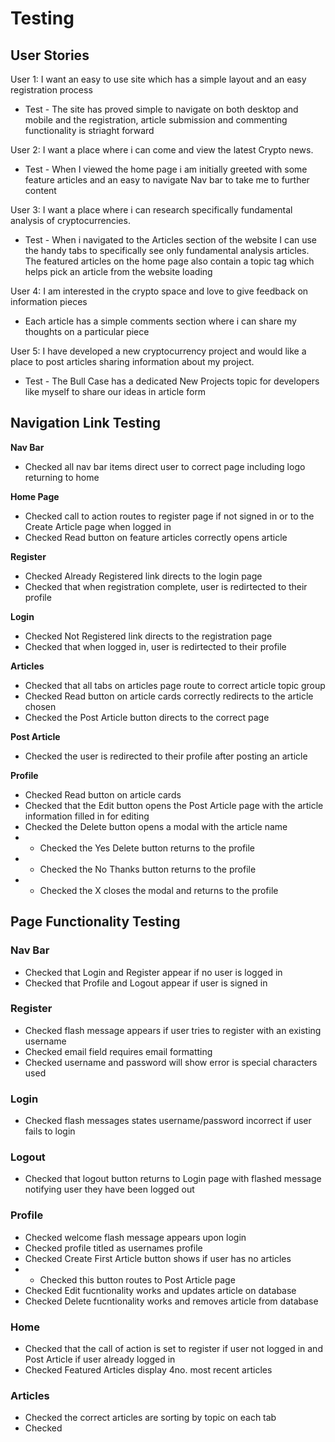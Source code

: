 # Testing

## User Stories

User 1: I want an easy to use site which has a simple layout and an easy registration process
- Test - The site has proved simple to navigate on both desktop and mobile and the registration, article submission and commenting functionality is striaght forward

User 2: I want a place where i can come and view the latest Crypto news.
- Test - When I viewed the home page i am initially greeted with some feature articles and an easy to navigate Nav bar to take me to further content

User 3: I want a place where i can research specifically fundamental analysis of cryptocurrencies.
- Test - When i navigated to the Articles section of the website I can use the handy tabs to specifically see only fundamental analysis articles. The featured articles on the home page also contain a topic tag which helps pick an article from the website loading

User 4: I am interested in the crypto space and love to give feedback on information pieces
- Each article has a simple comments section where i can share my thoughts on a particular piece

User 5: I have developed a new cryptocurrency project and would like a place to post articles sharing information about my project.
- Test - The Bull Case has a dedicated New Projects topic for developers like myself to share our ideas in article form

## Navigation Link Testing
**Nav Bar**
- Checked all nav bar items direct user to correct page including logo returning to home

**Home Page**
- Checked call to action routes to register page if not signed in or to the Create Article page when logged in
- Checked Read button on feature articles correctly opens article

**Register**
- Checked Already Registered link directs to the login page
- Checked that when registration complete, user is redirtected to their profile 

**Login**
- Checked Not Registered link directs to the registration page
- Checked that when logged in, user is redirtected to their profile 

**Articles**
- Checked that all tabs on articles page route to correct article topic group
- Checked Read button on article cards correctly redirects to the article chosen
- Checked the Post Article button directs to the correct page

**Post Article**
- Checked the user is redirected to their profile after posting an article

**Profile**
- Checked Read button on article cards
- Checked that the Edit button opens the Post Article page with the article information filled in for editing
- Checked the Delete button opens a modal with the article name 
- - Checked the Yes Delete button returns to the profile
- - Checked the No Thanks button returns to the profile
- - Checked the X closes the modal and returns to the profile

## Page Functionality Testing
### Nav Bar
- Checked that Login and Register appear if no user is logged in
- Checked that Profile and Logout appear if user is signed in

### Register
- Checked flash message appears if user tries to register with an existing username
- Checked email field requires email formatting
- Checked username and password will show error is special characters used

### Login
- Checked flash messages states username/password incorrect if user fails to login

### Logout
- Checked that logout button returns to Login page with flashed message notifying user they have been logged out

### Profile
- Checked welcome flash message appears upon login
- Checked profile titled as usernames profile
- Checked Create First Article button shows if user has no articles
- - Checked this button routes to Post Article page
- Checked Edit fucntionality works and updates article on database
- Checked Delete fucntionality works and removes article from database

### Home
- Checked that the call of action is set to register if user not logged in and Post Article if user already logged in
- Checked Featured Articles display 4no. most recent articles

### Articles
- Checked the correct articles are sorting by topic on each tab
- Checked



